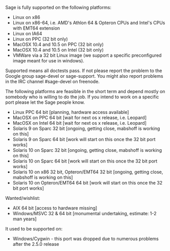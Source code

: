 Sage is fully supported on the following platforms:

 * Linux on x86
 * Linux on x86-64, i.e. AMD's Athlon 64 & Opteron CPUs and Intel's CPUs with EMT64 extension
 * Linux on IA64
 * Linux on PPC (32 bit only)
 * MacOSX 10.4 and 10.5 on PPC (32 bit only)
 * MacOSX 10.4 and 10.5  on Intel (32 bit only)
 * VMWare via a 32 bit Linux image (we support a specific preconfigured image meant for use in windows).

Supported means all doctests pass. If not please report the problem to the Google group sage-devel or sage-support. You might also report problems in the IRC channel #sage-devel on freenode.
 
The following platforms are feasible in the short term and depend mostly on somebody who is willing to do the job. If you intend to work  on a specific port please let the Sage people know.

 * Linux PPC 64 bit [planning, hardware access available]
 * MacOSX on PPC 64 bit [wait for next os x release, i.e. Leopard]
 * MacOSX on Intel 64 bit [wait for next os x release, i.e. Leopard]
 * Solaris 9 on Sparc 32 bit [ongoing, getting close, mabshoff is working on this]
 * Solaris 9 on Sparc 64 bit [work will start on this once the 32 bit port works]
 * Solaris 10 on Sparc 32 bit [ongoing, getting close, mabshoff is working on this]
 * Solaris 10 on Sparc 64 bit [work will start on this once the 32 bit port works]
 * Solaris 10 on x86 32 bit, Opteron/EMT64 32 bit [ongoing, getting close, mabshoff is working on this]
 * Solaris 10 on Opteron/EMT64 64 bit [work will start on this once the 32 bit port works]

Wanted/wishlist:

 * AIX 64 bit [access to hardware missing]
 * Windows/MSVC 32 & 64 bit [monumental undertaking, estimate: 1-2 man years]

It used to be supported on:

 * Windows/Cygwin - this port was dropped due to numerous problems after the 2.5.0 release
